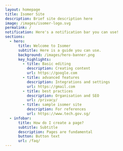 ```yaml
---
layout: homepage
title: Isomer Site
description: Brief site description here
image: /images/isomer-logo.svg
permalink: /
notification: Here's a notification bar you can use!
sections:
  - hero:
      title: Welcome to Isomer
      subtitle: Here is a guide you can use.
      background: /images/hero-banner.png
      key_highlights:
        - title: Basic editing
          description: Creating content
          url: https://google.com
        - title: advanced features
          description: Integrations and settings
          url: https://gmail.com
        - title: best practices
          description: Organisation and SEO
          url: /privacy/
        - title: sample isomer site
          description: For references
          url: https://www.tech.gov.sg/
  - infobar:
      title: How do I create a page?
      subtitle: Subtitle
      description: Pages are fundamental
      button: Button text
      url: /faq/
---
```

